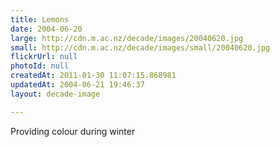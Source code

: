 ```yaml
---
title: Lemons
date: 2004-06-20
large: http://cdn.m.ac.nz/decade/images/20040620.jpg
small: http://cdn.m.ac.nz/decade/images/small/20040620.jpg
flickrUrl: null
photoId: null
createdAt: 2011-01-30 11:07:15.868981
updatedAt: 2004-06-21 19:46:37
layout: decade-image

---
```

Providing colour during winter
